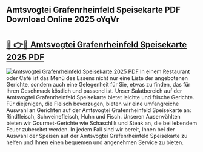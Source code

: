 ## Amtsvogtei Grafenrheinfeld Speisekarte PDF Download Online 2025 oYqVr

# <h2><a href="http://gce9ac.nevu.top/?p=Amtsvogtei+Grafenrheinfeld+Speisekarte">🔗 👉🔴 Amtsvogtei Grafenrheinfeld Speisekarte 2025 PDF</a></h2>

[![Amtsvogtei Grafenrheinfeld Speisekarte 2025 PDF](https://i.imgur.com/dBaPXMq.png)](http://gce9ac.nevu.top/?p=Amtsvogtei+Grafenrheinfeld+Speisekarte)
In einem Restaurant oder Café ist das Menü des Essens nicht nur eine Liste der angebotenen Gerichte, sondern auch eine Gelegenheit für Sie, etwas zu finden, das für Ihren Geschmack köstlich und passend ist. Unser Salatbereich auf der Amtsvogtei Grafenrheinfeld Speisekarte bietet leichte und frische Gerichte. Für diejenigen, die Fleisch bevorzugen, bieten wir eine umfangreiche Auswahl an Gerichten auf der Amtsvogtei Grafenrheinfeld Speisekarte an: Rindfleisch, Schweinefleisch, Huhn und Fisch. Unseren Auserwählten bieten wir Gourmet-Gerichte wie Schaschlik und Steak an, die bei lebendem Feuer zubereitet werden. In jedem Fall sind wir bereit, Ihnen bei der Auswahl der Speisen auf der Amtsvogtei Grafenrheinfeld Speisekarte zu helfen und Ihnen einen bequemen und angenehmen Service zu bieten.

